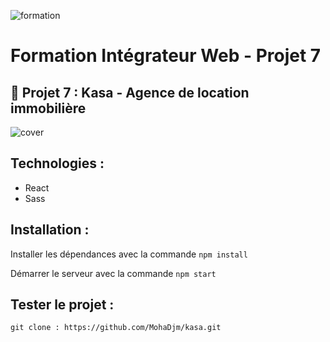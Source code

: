 ![formation](./images/OpenClassRooms.png)

# Formation Intégrateur Web - Projet 7

## 📎 Projet 7 : Kasa - Agence de location immobilière

![cover](./images/screenshot.jpg)

## Technologies :

- React
- Sass



## Installation :

Installer les dépendances avec la commande `npm install`

Démarrer le serveur avec la commande `npm start`

## Tester le projet :

```terminal
git clone : https://github.com/MohaDjm/kasa.git
```





